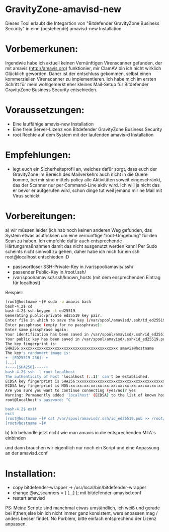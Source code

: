 # GravityZone-amavisd-new
Dieses Tool erlaubt die Integartion von "Bitdefender GravityZone Business Security" in eine (bestehende) amavisd-new Installation

Vorbemerkunen:
==============

Irgendwie habe ich aktuell keinen Vernünftigen Virenscanner gefunden, der mit amavis (http://amavis.org) funktionier, mir ClamAV bin ich nicht wirklich Glücklich geworden. Daher ist der entschluss gekommen, selbst einen kommerziellen Virenscanner zu implementieren. Ich habe mich im ersten Schritt für mein wohlgemerkt eher kleines Mail-Setup für Bitdefender GravityZone Business Security entschieden.

Voraussetzungen:
================
- Eine lauffähige amavis-new Installation
- Eine freie Server-Lizenz von Bitdefender GravityZone Business Security
- root Rechte auf dem System mit der laufenden amavis-d Installation

Empfehlungen:
=============
- legt euch ein Sicherheitsprofil an, welches dafür sorgt, dass euch der GravityZone im Bereich des Mailverkehrs auch nicht in die Quere komme,
  bei mir sind mittels policy alle Aktivitäten soweit eingeschränkt, das der Scanner nur per Command-Line aktiv wird. Ich will ja nicht das er
  bevor er aufgerufen wird, schon dinge tut weil jemand mir ne Mail mit Virus schickt

Vorbereitungen:
===============

a) wir müssen leider (ich hab noch keinen anderen Weg gefunden, das System etwas asutricksen um eine vernünftige "root-Umgebung" für den Scan zu haben. Ich empfehle dafür auch entsprechende Härtungsmaßnahmen damit das nicht ausgenutzt werden kann! Per Sudo scheints nicht sinnvoll zu gehen, daher habe ich mich für ein ssh root@localhost entschieden :D
 - passwortloser SSH-Private-Key in /var/spool/amavis/.ssh/
 - passender Public-Key in /root/.ssh/
 - /var/spool/amavisd/.ssh/known_hosts (mit dem ensprechenden Eintrag für localhost)

Beispiel:
```bash
[root@hostname ~]# sudo -u amavis bash
bash-4.2$ cd
bash-4.2$ ssh-keygen -t ed25519
Generating public/private ed25519 key pair.
Enter file in which to save the key (/var/spool/amavisd/.ssh/id_ed25519):
Enter passphrase (empty for no passphrase):
Enter same passphrase again:
Your identification has been saved in /var/spool/amavisd/.ssh/id_ed25519.
Your public key has been saved in /var/spool/amavisd/.ssh/id_ed25519.pub.
The key fingerprint is:
SHA256:xxxxxxxxxxxxxxxxxxxxxxxxxxxxxxxxxxxxxxxxxxx amavis@hostname
The key's randomart image is:
+--[ED25519 256]--+
[...]
+----[SHA256]-----+
bash-4.2$ ssh -l root localhost
The authenticity of host 'localhost (::1)' can't be established.
ECDSA key fingerprint is SHA256:xxxxxxxxxxxxxxxxxxxxxxxxxxxxxxxxxxxxxxxxxxx.
ECDSA key fingerprint is MD5:xx:xx:xx:xx:xx:xx:xx:xx:xx:xx:xx:xx:xx:xx:xx:xx.
Are you sure you want to continue connecting (yes/no)? yes
Warning: Permanently added 'localhost' (ECDSA) to the list of known hosts.
root@localhost's password: ^C

bash-4.2$ exit
exit
[root@hostname ~]# cat /var/spool/amavisd/.ssh/id_ed25519.pub >> /root/.ssh/authorized_keys
[root@hostname ~]#
```

b) Ich behandle jetzt nicht wie man amavis in die entsprechenden MTA´s einbinden

und dann brauchen wir eigentlich nur noch ein Script und eine Anpassung an der amavisd.conf

Installation:
=============

- copy bitdefender-wrapper -> /usr/local/bin/bitdefender-wrapper 
- change @av_scanners = ( [...] ); mit bitdefender-amavisd.conf
- restart amavisd

PS: Meine Scripte sind manchmal etwas umständlich, ich weiß und gerade bei if;then;else bin ich nicht immer ganz konsistent, wers anpassen mag / anders besser findet. No Porblem, bitte einfach entsprechend der Lizenz anpassen.
